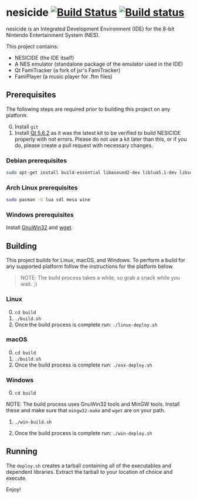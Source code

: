 # nesicide [![Build Status](https://travis-ci.org/christopherpow/nesicide.svg?branch=master)](https://travis-ci.org/christopherpow/nesicide) [![Build status](https://ci.appveyor.com/api/projects/status/284fj1df8dur76g5?svg=true)](https://ci.appveyor.com/project/christopherpow/nesicide)

nesicide is an Integrated Development Environment (IDE) for the 8-bit Nintendo Entertainment System (NES).

This project contains:

* NESICIDE (the IDE itself)
* A NES emulator (standalone package of the emulator used in the IDE)
* Qt FamiTracker (a fork of jsr's FamiTracker)
* FamiPlayer (a music player for .ftm files)

## Prerequisites

The following steps are required prior to building this project on any platform.

0. Install `git`
1. Install [Qt 5.6.2](http://download.qt.io/archive/qt/5.6/5.6.2/) as it was the latest kit to be verified to build NESICIDE properly with not errors. Please do not use a kit later than this, or if you do, please create a pull request with necessary changes.

### Debian prerequisites

```sh
sudo apt-get install build-essential libasound2-dev liblua5.1-dev libsdl1.2-dev libgl1-mesa-dev wine-dev
```

### Arch Linux prerequisites

```sh
sudo pacman -S lua sdl mesa wine
```

### Windows prerequisites

Install [GnuWin32](https://sourceforge.net/projects/getgnuwin32/) and [wget](http://gnuwin32.sourceforge.net/packages/wget.htm).

## Building

This project builds for Linux, macOS, and Windows. To perform a build for any supported platform follow the instructions for the platform below.

> NOTE: The build process takes a while, so grab a snack while you wait. ;)

### Linux

0. `cd build`
1. `./build.sh`
2. Once the build process is complete run: `./linux-deploy.sh`

### macOS

0. `cd build`
1. `./build.sh`
2. Once the build process is complete run: `./osx-deploy.sh`

### Windows

0. `cd build`

NOTE: The build process uses GnuWin32 tools and MinGW tools. Install these and make sure that `mingw32-make` and `wget` are on your path.

1. `./win-build.sh`

2. Once the build process is complete run: `./win-deploy.sh`

## Running

The `deploy.sh` creates a tarball containing all of the executables and dependent libraries. Extract the tarball to your location of choice and execute.

Enjoy!
